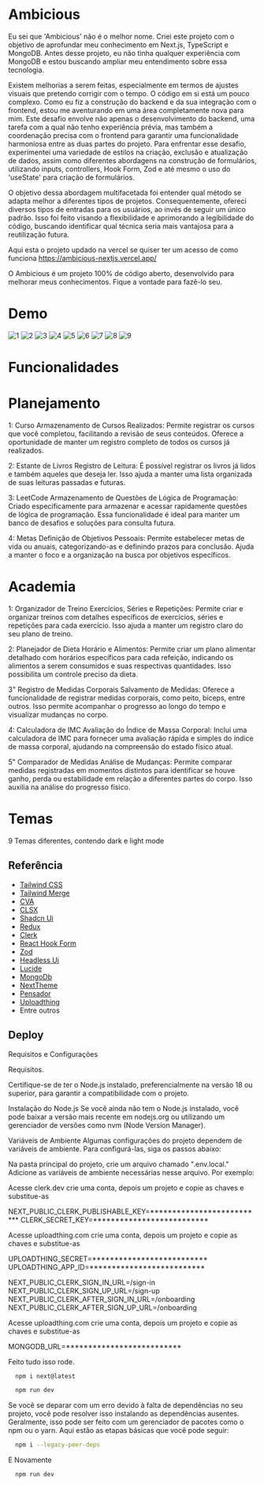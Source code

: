 
# Ambicious

Eu sei que 'Ambicious' não é o melhor nome. Criei este projeto com o objetivo de aprofundar meu conhecimento em Next.js, TypeScript e MongoDB. Antes desse projeto, eu não tinha qualquer experiência com MongoDB e estou buscando ampliar meu entendimento sobre essa tecnologia.

Existem melhorias a serem feitas, especialmente em termos de ajustes visuais que pretendo corrigir com o tempo. O código em si está um pouco complexo. Como eu fiz a construção do backend e da sua integração com o frontend, estou me aventurando em uma área completamente nova para mim. Este desafio envolve não apenas o desenvolvimento do backend, uma tarefa com a qual não tenho experiência prévia, mas também a coordenação precisa com o frontend para garantir uma funcionalidade harmoniosa entre as duas partes do projeto. Para enfrentar esse desafio, experimentei uma variedade de estilos na criação, exclusão e atualização de dados, assim como diferentes abordagens na construção de formulários, utilizando inputs, controllers, Hook Form, Zod e até mesmo o uso do 'useState' para criação de formulários.

O objetivo dessa abordagem multifacetada foi entender qual método se adapta melhor a diferentes tipos de projetos. Consequentemente, ofereci diversos tipos de entradas para os usuários, ao invés de seguir um único padrão. Isso foi feito visando a flexibilidade e aprimorando a legibilidade do código, buscando identificar qual técnica seria mais vantajosa para a reutilização futura.

Aqui esta o projeto updado na vercel se quiser ter um acesso de como funciona https://ambicious-nextjs.vercel.app/

O Ambicious é um projeto 100% de código aberto, desenvolvido para melhorar meus conhecimentos. Fique a vontade para fazẽ-lo seu.

# Demo

![1](https://github.com/EliasMartinzs/ambicious-nextjs/assets/97196276/5c02ef70-c490-4b5b-8582-daf1b8f99989)
![2](https://github.com/EliasMartinzs/ambicious-nextjs/assets/97196276/1a4f8a60-2532-4d00-9a71-51d8da558ae6)
![3](https://github.com/EliasMartinzs/ambicious-nextjs/assets/97196276/f2baa673-fdb9-43ee-ace4-bf918a3b7880)
![4](https://github.com/EliasMartinzs/ambicious-nextjs/assets/97196276/c4af2e43-355a-4038-a862-6ead96b0fd18)
![5](https://github.com/EliasMartinzs/ambicious-nextjs/assets/97196276/17539bc3-6085-44e3-8dbd-0f2e31d8c3c0)
![6](https://github.com/EliasMartinzs/ambicious-nextjs/assets/97196276/ff137960-6efa-44d0-97c0-2d85e9aba31f)
![7](https://github.com/EliasMartinzs/ambicious-nextjs/assets/97196276/b37c8802-d853-4474-8683-fa3008daaa09)
![8](https://github.com/EliasMartinzs/ambicious-nextjs/assets/97196276/1cd22f37-45e1-4719-9383-f03a81ed2202)
![9](https://github.com/EliasMartinzs/ambicious-nextjs/assets/97196276/64d174b1-a114-4247-88fc-e5170f937f2e)

# Funcionalidades

# Planejamento

1: Curso
Armazenamento de Cursos Realizados: Permite registrar os cursos que você completou, facilitando a revisão de seus conteúdos. Oferece a oportunidade de manter um registro completo de todos os cursos já realizados.

2: Estante de Livros
Registro de Leitura: É possível registrar os livros já lidos e também aqueles que deseja ler. Isso ajuda a manter uma lista organizada de suas leituras passadas e futuras.

3: LeetCode
Armazenamento de Questões de Lógica de Programação: Criado especificamente para armazenar e acessar rapidamente questões de lógica de programação. Essa funcionalidade é ideal para manter um banco de desafios e soluções para consulta futura.

4: Metas
Definição de Objetivos Pessoais: Permite estabelecer metas de vida ou anuais, categorizando-as e definindo prazos para conclusão. Ajuda a manter o foco e a organização na busca por objetivos específicos.

# Academia

1: Organizador de Treino
Exercícios, Séries e Repetições: Permite criar e organizar treinos com detalhes específicos de exercícios, séries e repetições para cada exercício. Isso ajuda a manter um registro claro do seu plano de treino.

2: Planejador de Dieta
Horário e Alimentos: Permite criar um plano alimentar detalhado com horários específicos para cada refeição, indicando os alimentos a serem consumidos e suas respectivas quantidades. Isso possibilita um controle preciso da dieta.

3" Registro de Medidas Corporais
Salvamento de Medidas: Oferece a funcionalidade de registrar medidas corporais, como peito, bíceps, entre outros. Isso permite acompanhar o progresso ao longo do tempo e visualizar mudanças no corpo.

4: Calculadora de IMC
Avaliação do Índice de Massa Corporal: Inclui uma calculadora de IMC para fornecer uma avaliação rápida e simples do índice de massa corporal, ajudando na compreensão do estado físico atual.

5" Comparador de Medidas
Análise de Mudanças: Permite comparar medidas registradas em momentos distintos para identificar se houve ganho, perda ou estabilidade em relação a diferentes partes do corpo. Isso auxilia na análise do progresso físico.

# Temas 

9 Temas diferentes, contendo dark e light mode
## Referência

 - [Tailwind CSS](https://tailwindcss.com/)
 - [Tailwind Merge](https://www.npmjs.com/package/tailwind-merge)
 - [CVA](https://cva.style/)
 - [CLSX](https://www.npmjs.com/package/tailwind-merge)
 - [Shadcn Ui](https://ui.shadcn.com/)
 - [Redux](https://redux.js.org/)
 - [Clerk](https://clerk.com/)
 - [React Hook Form](https://react-hook-form.com/)
 - [Zod](https://react-hook-form.com/)
 - [Headless Ui](https://headlessui.com/)
 - [Lucide](https://lucide.dev/)
 - [MongoDb](https://www.mongodb.com/)
 - [NextTheme](https://www.npmjs.com/package/next-themes?activeTab=readme)
 - [Pensador](https://github.com/operfildoluiz/pensador-api)
 - [Uploadthing](https://uploadthing.com/)
 - Entre outros


## Deploy

Requisitos e Configurações

Requisitos.

Certifique-se de ter o Node.js instalado, preferencialmente na versão 18 ou superior, para garantir a compatibilidade com o projeto.

Instalação do Node.js
Se você ainda não tem o Node.js instalado, você pode baixar a versão mais recente em nodejs.org ou utilizando um gerenciador de versões como nvm (Node Version Manager).

Variáveis de Ambiente
Algumas configurações do projeto dependem de variáveis de ambiente. Para configurá-las, siga os passos abaixo:

Na pasta principal do projeto, crie um arquivo chamado ".env.local."
Adicione as variáveis de ambiente necessárias nesse arquivo. Por exemplo:

Acesse clerk.dev crie uma conta, depois um projeto e copie as chaves e substitue-as

NEXT_PUBLIC_CLERK_PUBLISHABLE_KEY=**************************
CLERK_SECRET_KEY=**************************

Acesse uploadthing.com crie uma conta, depois um projeto e copie as chaves e substitue-as

UPLOADTHING_SECRET=**************************
UPLOADTHING_APP_ID=**************************


NEXT_PUBLIC_CLERK_SIGN_IN_URL=/sign-in
NEXT_PUBLIC_CLERK_SIGN_UP_URL=/sign-up
NEXT_PUBLIC_CLERK_AFTER_SIGN_IN_URL=/onboarding
NEXT_PUBLIC_CLERK_AFTER_SIGN_UP_URL=/onboarding

Acesse uploadthing.com crie uma conta, depois um projeto e copie as chaves e substitue-as

MONGODB_URL=**************************

Feito tudo isso rode.

```bash
  npm i next@latest
```

```bash
  npm run dev
```

Se você se deparar com um erro devido à falta de dependências no seu projeto, você pode resolver isso instalando as dependências ausentes. Geralmente, isso pode ser feito com um gerenciador de pacotes como o npm ou o yarn. Aqui estão as etapas básicas que você pode seguir:

```bash
  npm i --legacy-peer-deps
```
E Novamente


```bash
  npm run dev
```
